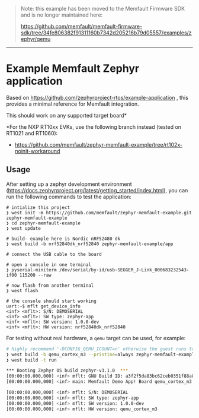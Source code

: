 > Note: this example has been moved to the Memfault Firmware SDK and is
> no longer maintained here:
>
> https://github.com/memfault/memfault-firmware-sdk/tree/34fe806382f91311160b7342d205216b79d05557/examples/zephyr/qemu

---

# Example Memfault Zephyr application

Based on https://github.com/zephyrproject-rtos/example-application , this
provides a minimal reference for Memfault integration.

This should work on any supported target board*

*For the NXP RT10xx EVKs, use the following branch instead (tested on RT1021 and
RT1060):

- https://github.com/memfault/zephyr-memfault-example/tree/rt102x-noinit-workaround

## Usage

After setting up a zephyr development environment
(https://docs.zephyrproject.org/latest/getting_started/index.html), you can run
the following commands to test the application:

```shell
# intialize this project
❯ west init -m https://github.com/memfault/zephyr-memfault-example.git zephyr-memfault-example
❯ cd zephyr-memfault-example
❯ west update

# build- example here is Nordic nRF52480 dk
❯ west build -b nrf52840dk_nrf52840 zephyr-memfault-example/app

# connect the USB cable to the board

# open a console in one terminal
❯ pyserial-miniterm /dev/serial/by-id/usb-SEGGER_J-Link_000683232543-if00 115200 --raw

# now flash from another terminal
❯ west flash

# the console should start working
uart:~$ mflt get_device_info
<inf> <mflt>: S/N: DEMOSERIAL
<inf> <mflt>: SW type: zephyr-app
<inf> <mflt>: SW version: 1.0.0-dev
<inf> <mflt>: HW version: nrf52840dk_nrf52840
```

For testing without real hardware, a `qemu` target can be used, for example:

```bash
# highly recommend '-DCONFIG_QEMU_ICOUNT=n' otherwise the guest runs too fast
❯ west build -b qemu_cortex_m3 --pristine=always zephyr-memfault-example/app -- -DCONFIG_QEMU_ICOUNT=n
❯ west build -t run

*** Booting Zephyr OS build zephyr-v3.1.0  ***
[00:00:00.000,000] <inf> mflt: GNU Build ID: a3f2f5da83bc62ceb0351f88a8b30d5cdab59ae9
[00:00:00.000,000] <inf> main: Memfault Demo App! Board qemu_cortex_m3

[00:00:00.000,000] <inf> mflt: S/N: DEMOSERIAL
[00:00:00.000,000] <inf> mflt: SW type: zephyr-app
[00:00:00.000,000] <inf> mflt: SW version: 1.0.0-dev
[00:00:00.000,000] <inf> mflt: HW version: qemu_cortex_m3
```
